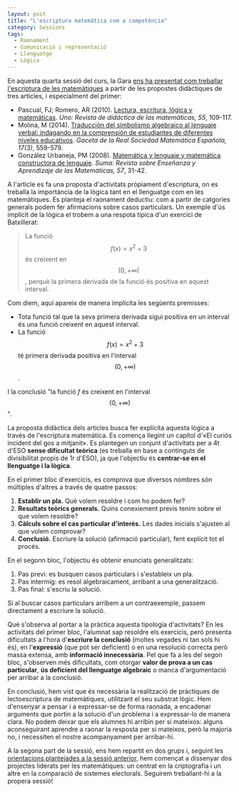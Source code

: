 ```yaml
---
layout: post
title: "L'escriptura matemàtica com a competència"
category: Sessions
tags:
  - Raonament
  - Comunicació i representació
  - Llenguatge
  - Lògica
---
```


En aquesta quarta sessió del curs, la Gara [ens ha presentat com treballar l'escriptura de les matemàtiques](https://drive.google.com/file/d/1T0Jct6scbWkFN1ZUACGNKvVCNoG2_5u2/view) a partir de les propostes didàctiques de tres articles, i especialment del primer:

- Pascual, FJ; Romero, AR (2010). [Lectura, escritura, lógica y matemáticas](https://www.grao.com/es/producto/lectura-escritura-logica-y-matematicas). _Uno: Revista de didáctica de las matemáticas, 55_, 109-117.
- Molina, M (2014). [Traducción del simbolismo algebraico al lenguaje verbal: indagando en la comprensión de estudiantes de diferentes niveles educativos](https://gaceta.rsme.es/abrir.php?id=1222). _Gaceta de la Real Sociedad Matemática Española, 17(3)_, 559-579.
- González Urbaneja, PM (2008). [Matemática y lenguaje y matemática constructora de lenguaje](https://revistasuma.fespm.es/57-febrero-2008/matematica-y-lenguaje-y-matematica-constructora-de-lenguaje.html). _Suma: Revista sobre Enseñanza y Aprendizaje de las Matemáticas, 57_, 31-42.

A l'article es fa una proposta d'activitats pròpiament d'escriptura, on es treballa la importància de la lògica tant en el llenguatge com en les matemàtiques. Es planteja el raonament deductiu: com a partir de catgories generals podem fer afirmacions sobre casos particulars. Un exemple d'ús implícit de la lògica el trobem a una respota típica d'un exercici de Batxillerat:

> La funció $$f(x)=x^2+3$$ és creixent en $$(0,+\infty)$$, perquè la primera derivada de la funció és positiva en aquest interval.

Com diem, aquí apareix de manera implícita les següents premisses:

- Tota funció tal que la seva primera derivada sigui positiva en un interval és una funció creixent en aquest interval.
- La funció $$f(x) = x^2+3$$ té primera derivada positiva en l'interval $$(0,+\infty)$$.

I la conclusió "la funció _f_ és creixent en l'interval $$(0,+\infty)$$".

La proposta didàctica dels articles busca fer explícita aquesta lògica a través de l'escriptura matemàtica. Es comença llegint un capítol d'«El curiós incident del gos a mitjanit». Es plantegen un conjunt d'activitats per a 4t d'ESO **sense dificultat teòrica** (es treballa en base a continguts de divisibilitat propis de 1r d'ESO), ja que l'objectiu és **centrar-se en el llenguatge i la lògica**.

En el primer bloc d'exercicis, es comprova que diversos nombres són múltiples d'altres a través de quatre passos:

1. **Establir un pla.** Què volem resoldre i com ho podem fer?
2. **Resultats teòrics generals.** Quins conexiement previs tenim sobre el que volem resoldre?
3. **Càlculs sobre el cas particular d'interès.** Les dades inicials s'ajusten al que volem comprovar?
4. **Conclusió.** Escriure la solució (afirmació particular), fent explícit tot el procés.

En el segonn bloc, l'objectiu és obtenir enunciats generalitzats:

1. Pas previ: es busquen casos particulars i s'estableix un pla.
2. Pas intermig: es resol algebraicament, arribant a una generalització.
3. Pas final: s'escriu la solució.

Si al buscar casos particulars arribem a un contraexemple, passem directament a escriure la solució.

Què s'observa al portar a la pràctica aquesta tipologia d'activitats? En les activitats del primer bloc, l'alumnat sap resoldre els exercicis, però presenta dificultats a l'hora d'**escriure la conclusió** (moltes vegades ni tan sols hi és), en l'**expressió** (que pot ser deficient) o en una resolució correcta però massa extensa, amb **informació innecessària**. Pel que fa a les del segon bloc, s'observen més dificultats, com otorgar **valor de prova a un cas particular**, **ús deficient del llenguatge algebraic** o manca d'argumentació per arribar a la conclusió.

En conclusió, hem vist que és necessària la realització de pràctiques de lectoescriptura de matemàtiques, utilitzant el seu substrat lògic. Hem d'ensenyar a pensar i a expressar-se de forma raonada, a encadenar arguments que portin a la solució d'un problema i a expressar-lo de manera clara. No podem deixar que els alumnes hi arribin per si mateixos: alguns aconseguirant aprendre a raonar la resposta per si mateixos, però la majoria no, i necessiten el nostre acompanyament per arribar-hi.

A la segona part de la sessió, ens hem repartit en dos grups i, seguint les [orientacions plantejades a la sessió anterior](https://grup-rema.github.io/sessions/2022/02/16/El-paper-de-les-matem%C3%A0tiques-en-els-projectes-STEM.html), hem començat a dissenyar dos projectes liderats per les matemàtiques: un centrat en la criptografia i un altre en la comparació de sistemes electorals. Seguirem treballant-hi a la propera sessió!
